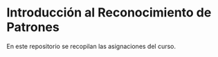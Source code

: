 # Introducción al Reconocimiento de Patrones
En este repositorio se recopilan las asignaciones del curso.